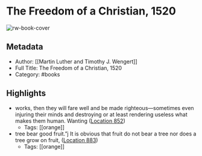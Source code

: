 # The Freedom of a Christian, 1520

![rw-book-cover](https://m.media-amazon.com/images/I/81YDELZ7N-L._SY160.jpg)

## Metadata
- Author: [[Martin Luther and Timothy J. Wengert]]
- Full Title: The Freedom of a Christian, 1520
- Category: #books

## Highlights
- works, then they will fare well and be made righteous—sometimes even injuring their minds and destroying or at least rendering useless what makes them human. Wanting ([Location 852](https://readwise.io/to_kindle?action=open&asin=B01MRMIFAD&location=852))
    - Tags: [[orange]] 
- tree bear good fruit.”j It is obvious that fruit do not bear a tree nor does a tree grow on fruit, ([Location 883](https://readwise.io/to_kindle?action=open&asin=B01MRMIFAD&location=883))
    - Tags: [[orange]] 
